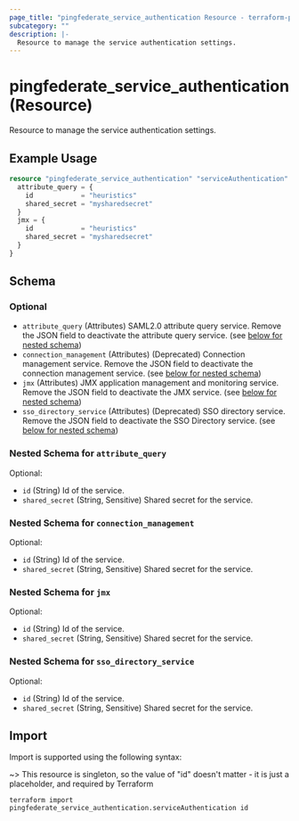 ```yaml
---
page_title: "pingfederate_service_authentication Resource - terraform-provider-pingfederate"
subcategory: ""
description: |-
  Resource to manage the service authentication settings.
---
```


# pingfederate_service_authentication (Resource)

Resource to manage the service authentication settings.

## Example Usage

```terraform
resource "pingfederate_service_authentication" "serviceAuthentication" {
  attribute_query = {
    id            = "heuristics"
    shared_secret = "mysharedsecret"
  }
  jmx = {
    id            = "heuristics"
    shared_secret = "mysharedsecret"
  }
}
```

<!-- schema generated by tfplugindocs -->
## Schema

### Optional

- `attribute_query` (Attributes) SAML2.0 attribute query service. Remove the JSON field to deactivate the attribute query service. (see [below for nested schema](#nestedatt--attribute_query))
- `connection_management` (Attributes) (Deprecated) Connection management service. Remove the JSON field to deactivate the connection management service. (see [below for nested schema](#nestedatt--connection_management))
- `jmx` (Attributes) JMX application management and monitoring service. Remove the JSON field to deactivate the JMX service. (see [below for nested schema](#nestedatt--jmx))
- `sso_directory_service` (Attributes) (Deprecated) SSO directory service. Remove the JSON field to deactivate the SSO Directory service. (see [below for nested schema](#nestedatt--sso_directory_service))

<a id="nestedatt--attribute_query"></a>
### Nested Schema for `attribute_query`

Optional:

- `id` (String) Id of the service.
- `shared_secret` (String, Sensitive) Shared secret for the service.


<a id="nestedatt--connection_management"></a>
### Nested Schema for `connection_management`

Optional:

- `id` (String) Id of the service.
- `shared_secret` (String, Sensitive) Shared secret for the service.


<a id="nestedatt--jmx"></a>
### Nested Schema for `jmx`

Optional:

- `id` (String) Id of the service.
- `shared_secret` (String, Sensitive) Shared secret for the service.


<a id="nestedatt--sso_directory_service"></a>
### Nested Schema for `sso_directory_service`

Optional:

- `id` (String) Id of the service.
- `shared_secret` (String, Sensitive) Shared secret for the service.

## Import

Import is supported using the following syntax:

~> This resource is singleton, so the value of "id" doesn't matter - it is just a placeholder, and required by Terraform

```shell
terraform import pingfederate_service_authentication.serviceAuthentication id
```